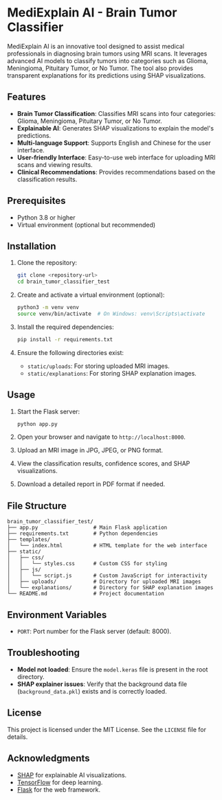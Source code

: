 # MediExplain AI - Brain Tumor Classifier

MediExplain AI is an innovative tool designed to assist medical professionals in diagnosing brain tumors using MRI scans. It leverages advanced AI models to classify tumors into categories such as Glioma, Meningioma, Pituitary Tumor, or No Tumor. The tool also provides transparent explanations for its predictions using SHAP visualizations.

## Features

- **Brain Tumor Classification**: Classifies MRI scans into four categories: Glioma, Meningioma, Pituitary Tumor, or No Tumor.
- **Explainable AI**: Generates SHAP visualizations to explain the model's predictions.
- **Multi-language Support**: Supports English and Chinese for the user interface.
- **User-friendly Interface**: Easy-to-use web interface for uploading MRI scans and viewing results.
- **Clinical Recommendations**: Provides recommendations based on the classification results.

## Prerequisites

- Python 3.8 or higher
- Virtual environment (optional but recommended)

## Installation

1. Clone the repository:
   ```bash
   git clone <repository-url>
   cd brain_tumor_classifier_test
   ```

2. Create and activate a virtual environment (optional):
   ```bash
   python3 -m venv venv
   source venv/bin/activate  # On Windows: venv\Scripts\activate
   ```

3. Install the required dependencies:
   ```bash
   pip install -r requirements.txt
   ```

4. Ensure the following directories exist:
   - `static/uploads`: For storing uploaded MRI images.
   - `static/explanations`: For storing SHAP explanation images.

## Usage

1. Start the Flask server:
   ```bash
   python app.py
   ```

2. Open your browser and navigate to `http://localhost:8000`.

3. Upload an MRI image in JPG, JPEG, or PNG format.

4. View the classification results, confidence scores, and SHAP visualizations.

5. Download a detailed report in PDF format if needed.

## File Structure

```
brain_tumor_classifier_test/
├── app.py                  # Main Flask application
├── requirements.txt        # Python dependencies
├── templates/
│   └── index.html          # HTML template for the web interface
├── static/
│   ├── css/
│   │   └── styles.css      # Custom CSS for styling
│   ├── js/
│   │   └── script.js       # Custom JavaScript for interactivity
│   ├── uploads/            # Directory for uploaded MRI images
│   └── explanations/       # Directory for SHAP explanation images
└── README.md               # Project documentation
```

## Environment Variables

- `PORT`: Port number for the Flask server (default: 8000).

## Troubleshooting

- **Model not loaded**: Ensure the `model.keras` file is present in the root directory.
- **SHAP explainer issues**: Verify that the background data file (`background_data.pkl`) exists and is correctly loaded.

## License

This project is licensed under the MIT License. See the `LICENSE` file for details.

## Acknowledgments

- [SHAP](https://github.com/slundberg/shap) for explainable AI visualizations.
- [TensorFlow](https://www.tensorflow.org/) for deep learning.
- [Flask](https://flask.palletsprojects.com/) for the web framework.